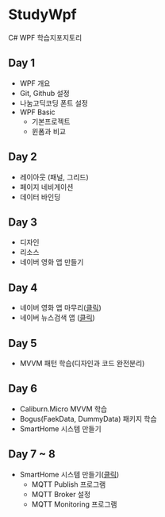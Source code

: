 # StudyWpf
C# WPF 학습지포지토리

## Day 1
- WPF 개요
- Git, Github 설정
- 나눔고딕코딩 폰트 설정
- WPF Basic
  - 기본프로젝트
  - 윈폼과 비교

## Day 2
- 레이아웃 (패널, 그리드)
- 페이지 네비게이션
- 데이터 바인딩

## Day 3
- 디자인
- 리소스
- 네이버 영화 앱 만들기

## Day 4
- 네이버 영화 앱 마무리([클릭](https://github.com/Simsim112/StudyWpf/blob/main/Portfolio/Readme.MD#naver-%EC%98%81%ED%99%94%EA%B2%80%EC%83%89))
- 네이버 뉴스검색 앱 ([클릭](https://github.com/Simsim112/StudyWpf/blob/main/Portfolio/Readme.MD#naver-%EB%89%B4%EC%8A%A4%EA%B2%80%EC%83%89))

## Day 5
- MVVM 패턴 학습(디자인과 코드 완전분리)

## Day 6
- Caliburn.Micro MVVM 학습
- Bogus(FaekData, DummyData) 패키지 학습
- SmartHome 시스템 만들기

## Day 7 ~ 8
- SmartHome 시스템 만들기([클릭](https://github.com/Simsim112/StudyWpf/blob/main/Portfolio/Readme.MD#smarthome-%EB%AA%A8%EB%8B%88%ED%84%B0%EB%A7%81%EC%95%B1))
  - MQTT Publish 프로그램
  - MQTT Broker 설정
  - MQTT Monitoring 프로그램
